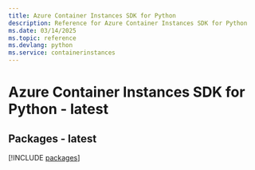 ```yaml
---
title: Azure Container Instances SDK for Python
description: Reference for Azure Container Instances SDK for Python
ms.date: 03/14/2025
ms.topic: reference
ms.devlang: python
ms.service: containerinstances
---
```

# Azure Container Instances SDK for Python - latest
## Packages - latest
[!INCLUDE [packages](container-instances-index.md)]
